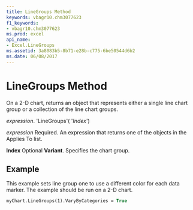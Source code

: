```yaml
---
title: LineGroups Method
keywords: vbagr10.chm3077623
f1_keywords:
- vbagr10.chm3077623
ms.prod: excel
api_name:
- Excel.LineGroups
ms.assetid: 3a8083b5-8b71-e28b-c775-6be50544d6b2
ms.date: 06/08/2017
---
```



# LineGroups Method

On a 2-D chart, returns an object that represents either a single line chart group or a collection of the line chart groups.

 _expression_. 'LineGroups'( '_Index_')

 _expression_ Required. An expression that returns one of the objects in the Applies To list.

 **Index** Optional **Variant**. Specifies the chart group.

## Example

This example sets line group one to use a different color for each data marker. The example should be run on a 2-D chart.


```vb
myChart.LineGroups(1).VaryByCategories = True
```


